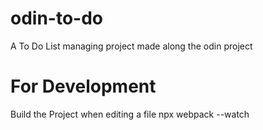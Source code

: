 # odin-to-do

A To Do List managing project made along the odin project

# For Development

Build the Project when editing a file
npx webpack --watch